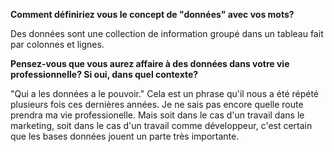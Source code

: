 **Comment définiriez vous le concept de "données" avec vos mots?**

Des données sont une collection de information groupé dans un tableau fait par colonnes et lignes. 

**Pensez-vous que vous aurez affaire à des données dans votre vie professionnelle? Si oui, dans quel contexte?**

"Qui a les données a le pouvoir." Cela est un phrase qu'il nous a été répété plusieurs fois ces dernières années. Je ne sais pas encore quelle route prendra ma vie professionelle. Mais soit dans le cas d'un travail dans le marketing, soit dans le cas d'un travail comme développeur, c'est certain que les bases données jouent un parte très importante. 